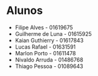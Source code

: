 # Alunos

* Filipe Alves - 01619675
* Guilherme de Luna - 01615925
* Kaian Guthierry - 01617843
* Lucas Rafael - 01631591
* Marlon Porto - 01611478
* Nivaldo Arruda - 01486768
* Thiago Pessoa - 01089643